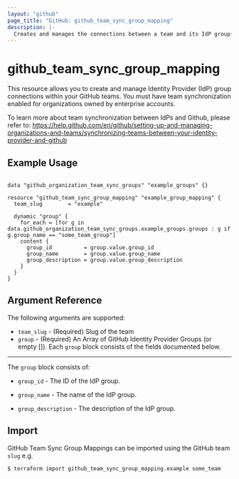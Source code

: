 ```yaml
---
layout: "github"
page_title: "GitHub: github_team_sync_group_mapping"
description: |-
  Creates and manages the connections between a team and its IdP group(s).
---
```


# github_team_sync_group_mapping

This resource allows you to create and manage Identity Provider (IdP) group connections within your GitHub teams.
You must have team synchronization enabled for organizations owned by enterprise accounts.

To learn more about team synchronization between IdPs and Github, please refer to:
https://help.github.com/en/github/setting-up-and-managing-organizations-and-teams/synchronizing-teams-between-your-identity-provider-and-github

## Example Usage

```hcl

data "github_organization_team_sync_groups" "example_groups" {}

resource "github_team_sync_group_mapping" "example_group_mapping" {
  team_slug        = "example"
  
  dynamic "group" {
    for_each = [for g in data.github_organization_team_sync_groups.example_groups.groups : g if g.group_name == "some_team_group"]
    content {
      group_id          = group.value.group_id
      group_name        = group.value.group_name
      group_description = group.value.group_description
    }
  } 
}
```

## Argument Reference

The following arguments are supported:

* `team_slug`       - (Required) Slug of the team
* `group`           - (Required) An Array of GitHub Identity Provider Groups (or empty []).  Each `group` block consists of the fields documented below.
___

The `group` block consists of:

* `group_id` - The ID of the IdP group.

* `group_name` - The name of the IdP group. 

* `group_description` - The description of the IdP group.

## Import

GitHub Team Sync Group Mappings can be imported using the GitHub team `slug` e.g.

```
$ terraform import github_team_sync_group_mapping.example some_team
```